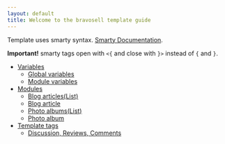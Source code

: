 ```yaml
---
layout: default
title: Welcome to the bravosell template guide
---
```


Template uses smarty syntax. [Smarty Documentation](https://www.smarty.net/docs/en/).

**Important!** smarty tags open with `<{` and close with `}>` instead of `{` and `}`.

- [Variables](variables.md)
  - [Global variables](global_variables.md)
  - [Module variables](module_variables.md)
- [Modules](modules.md)
  - [Blog articles(List)](articles.md)
  - [Blog article](article.md)
  - [Photo albums(List)](photo_albums.md)
  - [Photo album](photo_album.md)
- [Template tags](tags/index.md)
  - [Discussion, Reviews, Comments](tags/discussion.md)
